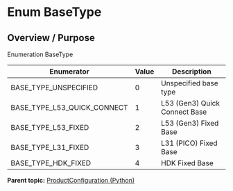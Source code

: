# Enum BaseType

## Overview / Purpose

Enumeration BaseType

|Enumerator|Value|Description|
|----------|-----|-----------|
|BASE\_TYPE\_UNSPECIFIED|0|Unspecified base type|
|BASE\_TYPE\_L53\_QUICK\_CONNECT|1|L53 \(Gen3\) Quick Connect Base|
|BASE\_TYPE\_L53\_FIXED|2|L53 \(Gen3\) Fixed Base|
|BASE\_TYPE\_L31\_FIXED|3|L31 \(PICO\) Fixed Base|
|BASE\_TYPE\_HDK\_FIXED|4|HDK Fixed Base|

**Parent topic:** [ProductConfiguration \(Python\)](../../summary_pages/ProductConfiguration.md)

